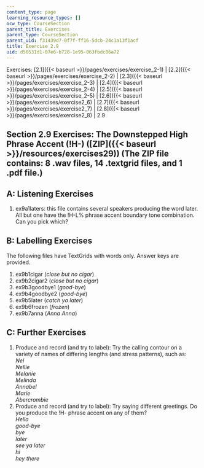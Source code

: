```yaml
---
content_type: page
learning_resource_types: []
ocw_type: CourseSection
parent_title: Exercises
parent_type: CourseSection
parent_uid: f31439d7-0f7f-ff16-5dcb-24c1a13f1acf
title: Exercise 2.9
uid: d50531d1-07e6-b728-1e95-063fbdc06a72
---
```


Exercises: [2.1]({{< baseurl >}}/pages/exercises/exercise_2-1) | [2.2]({{< baseurl >}}/pages/exercises/exercise_2-2) | [2.3]({{< baseurl >}}/pages/exercises/exercise_2-3) | [2.4]({{< baseurl >}}/pages/exercises/exercise_2-4) | [2.5]({{< baseurl >}}/pages/exercises/exercise_2-5) | [2.6]({{< baseurl >}}/pages/exercises/exercise2_6) | [2.7]({{< baseurl >}}/pages/exercises/exercise2_7) | [2.8]({{< baseurl >}}/pages/exercises/exercise2_8) | 2.9

Section 2.9 Exercises: The Downstepped High Phrase Accent (!H-) ([ZIP]({{< baseurl >}}/resources/exercises29)) (The ZIP file contains: 8 .wav files, 14 .textgrid files, and 1 .pdf file.)
------------------------------------------------------------------------------------------------------------------------------------------------------------------------------------------

A: Listening Exercises
----------------------

1.  ex9a1laters: this file contains several speakers producing the word later. All but one have the !H-L% phrase accent boundary tone combination. Can you pick which?

B: Labelling Exercises
----------------------

The following files have TextGrids with words only. Answer keys are provided.

1.  ex9b1cigar (_close but no cigar_)
2.  ex9b2cigar2 (_close but no cigar_)
3.  ex9b3goodbye1 (_good-bye_)
4.  ex9b4goodbye2 (_good-bye_)
5.  ex9b5later (_catch ya later_)
6.  ex9b6frozen (_frozen_)
7.  ex9b7anna (_Anna Anna_)

C: Further Exercises
--------------------

1.  Produce and record (and try to label): Try the calling contour on a variety of names of differing lengths (and stress patterns), such as:  
    _Nel_  
    _Nellie_  
    _Melanie_  
    _Melinda_  
    _Annabel_  
    _Marie_  
    _Abercrombie_
2.  Produce and record (and try to label): Try saying different greetings. Do you produce the !H- phrase accent on any of them?  
    _Hello_  
    _good-bye_  
    _bye_  
    _later_  
    _see ya later_  
    _hi_  
    _hey there_